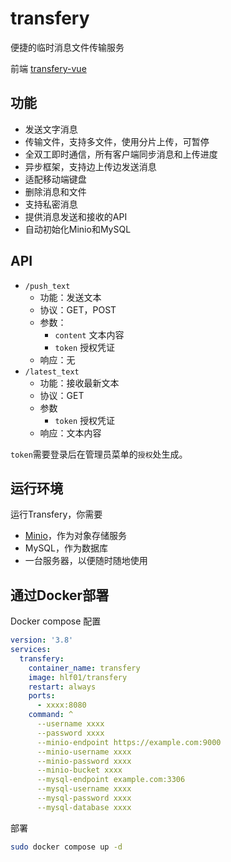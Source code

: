 # transfery
便捷的临时消息文件传输服务

前端 [transfery-vue](https://github.com/hlf20010508/transfery-vue)
## 功能
- 发送文字消息
- 传输文件，支持多文件，使用分片上传，可暂停
- 全双工即时通信，所有客户端同步消息和上传进度
- 异步框架，支持边上传边发送消息
- 适配移动端键盘
- 删除消息和文件
- 支持私密消息
- 提供消息发送和接收的API
- 自动初始化Minio和MySQL

## API
- `/push_text`
    - 功能：发送文本
    - 协议：GET，POST
    - 参数：
        - `content` 文本内容
        - `token` 授权凭证
    - 响应：无
- `/latest_text`
    - 功能：接收最新文本
    - 协议：GET
    - 参数
        - `token` 授权凭证
    - 响应：文本内容

`token`需要登录后在管理员菜单的`授权`处生成。

## 运行环境
运行Transfery，你需要
- <a href="https://github.com/minio/minio">Minio</a>，作为对象存储服务
- MySQL，作为数据库
- 一台服务器，以便随时随地使用

## 通过Docker部署
Docker compose 配置
```yml
version: '3.8'
services:
  transfery:
    container_name: transfery
    image: hlf01/transfery
    restart: always
    ports:
      - xxxx:8080
    command: ^
      --username xxxx
      --password xxxx
      --minio-endpoint https://example.com:9000
      --minio-username xxxx
      --minio-password xxxx
      --minio-bucket xxxx
      --mysql-endpoint example.com:3306
      --mysql-username xxxx
      --mysql-password xxxx
      --mysql-database xxxx
```

部署
```sh
sudo docker compose up -d
```